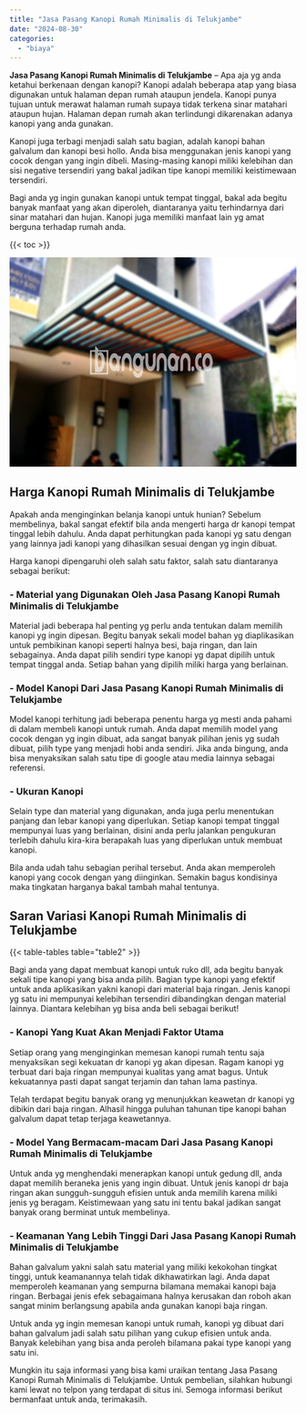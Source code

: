```yaml
---
title: "Jasa Pasang Kanopi Rumah Minimalis di Telukjambe"
date: "2024-08-30"
categories: 
  - "biaya"
---
```


**Jasa Pasang Kanopi Rumah Minimalis di Telukjambe** – Apa aja yg anda ketahui berkenaan dengan kanopi? Kanopi adalah beberapa atap yang biasa digunakan untuk halaman depan rumah ataupun jendela. Kanopi punya tujuan untuk merawat halaman rumah supaya tidak terkena sinar matahari ataupun hujan. Halaman depan rumah akan terlindungi dikarenakan adanya kanopi yang anda gunakan.

Kanopi juga terbagi menjadi salah satu bagian, adalah kanopi bahan galvalum dan kanopi besi hollo. Anda bisa menggunakan jenis kanopi yang cocok dengan yang ingin dibeli. Masing-masing kanopi miliki kelebihan dan sisi negative tersendiri yang bakal jadikan tipe kanopi memiliki keistimewaan tersendiri.

Bagi anda yg ingin gunakan kanopi untuk tempat tinggal, bakal ada begitu banyak manfaat yang akan diperoleh, diantaranya yaitu terhindarnya dari sinar matahari dan hujan. Kanopi juga memiliki manfaat lain yg amat berguna terhadap rumah anda.

{{< toc >}}

![Jasa Pasang Kanopi Rumah Minimalis di Telukjambe](/images/harga-kanopi-minimalis-54.png)

## Harga Kanopi Rumah Minimalis di Telukjambe

Apakah anda menginginkan belanja kanopi untuk hunian? Sebelum membelinya, bakal sangat efektif bila anda mengerti harga dr kanopi tempat tinggal lebih dahulu. Anda dapat perhitungkan pada kanopi yg satu dengan yang lainnya jadi kanopi yang dihasilkan sesuai dengan yg ingin dibuat.

Harga kanopi dipengaruhi oleh salah satu faktor, salah satu diantaranya sebagai berikut:

### \- Material yang Digunakan Oleh Jasa Pasang Kanopi Rumah Minimalis di Telukjambe

Material jadi beberapa hal penting yg perlu anda tentukan dalam memilih kanopi yg ingin dipesan. Begitu banyak sekali model bahan yg diaplikasikan untuk pembikinan kanopi seperti halnya besi, baja ringan, dan lain sebagainya. Anda dapat pilih sendiri type kanopi yg dapat dipilih untuk tempat tinggal anda. Setiap bahan yang dipilih miliki harga yang berlainan.

### \- Model Kanopi Dari Jasa Pasang Kanopi Rumah Minimalis di Telukjambe

Model kanopi terhitung jadi beberapa penentu harga yg mesti anda pahami di dalam membeli kanopi untuk rumah. Anda dapat memilih model yang cocok dengan yg ingin dibuat, ada sangat banyak pilihan jenis yg sudah dibuat, pilih type yang menjadi hobi anda sendiri. Jika anda bingung, anda bisa menyaksikan salah satu tipe di google atau media lainnya sebagai referensi.

### \- Ukuran Kanopi

Selain type dan material yang digunakan, anda juga perlu menentukan panjang dan lebar kanopi yang diperlukan. Setiap kanopi tempat tinggal mempunyai luas yang berlainan, disini anda perlu jalankan pengukuran terlebih dahulu kira-kira berapakah luas yang diperlukan untuk membuat kanopi.

Bila anda udah tahu sebagian perihal tersebut. Anda akan memperoleh kanopi yang cocok dengan yang diinginkan. Semakin bagus kondisinya maka tingkatan harganya bakal tambah mahal tentunya.

## Saran Variasi Kanopi Rumah Minimalis di Telukjambe

{{< table-tables table="table2" >}}

Bagi anda yang dapat membuat kanopi untuk ruko dll, ada begitu banyak sekali tipe kanopi yang bisa anda pilih. Bagian type kanopi yang efektif untuk anda aplikasikan yakni kanopi dari material baja ringan. Jenis kanopi yg satu ini mempunyai kelebihan tersendiri dibandingkan dengan material lainnya. Diantara kelebihan yg bisa anda beli sebagai berikut!

### \- Kanopi Yang Kuat Akan Menjadi Faktor Utama

Setiap orang yang menginginkan memesan kanopi rumah tentu saja menyaksikan segi kekuatan dr kanopi yg akan dipesan. Ragam kanopi yg terbuat dari baja ringan mempunyai kualitas yang amat bagus. Untuk kekuatannya pasti dapat sangat terjamin dan tahan lama pastinya.

Telah terdapat begitu banyak orang yg menunjukkan keawetan dr kanopi yg dibikin dari baja ringan. Alhasil hingga puluhan tahunan tipe kanopi bahan galvalum dapat tetap terjaga keawetannya.

### \- Model Yang Bermacam-macam Dari Jasa Pasang Kanopi Rumah Minimalis di Telukjambe

Untuk anda yg menghendaki menerapkan kanopi untuk gedung dll, anda dapat memilih beraneka jenis yang ingin dibuat. Untuk jenis kanopi dr baja ringan akan sungguh-sungguh efisien untuk anda memilih karena miliki jenis yg beragam. Keistimewaan yang satu ini tentu bakal jadikan sangat banyak orang berminat untuk membelinya.

### \- Keamanan Yang Lebih Tinggi Dari Jasa Pasang Kanopi Rumah Minimalis di Telukjambe

Bahan galvalum yakni salah satu material yang miliki kekokohan tingkat tinggi, untuk keamanannya telah tidak dikhawatirkan lagi. Anda dapat memperoleh keamanan yang sempurna bilamana memakai kanopi baja ringan. Berbagai jenis efek sebagaimana halnya kerusakan dan roboh akan sangat minim berlangsung apabila anda gunakan kanopi baja ringan.

Untuk anda yg ingin memesan kanopi untuk rumah, kanopi yg dibuat dari bahan galvalum jadi salah satu pilihan yang cukup efisien untuk anda. Banyak kelebihan yang bisa anda peroleh bilamana pakai type kanopi yang satu ini.

Mungkin itu saja informasi yang bisa kami uraikan tentang Jasa Pasang Kanopi Rumah Minimalis di Telukjambe. Untuk pembelian, silahkan hubungi kami lewat no telpon yang terdapat di situs ini. Semoga informasi berikut bermanfaat untuk anda, terimakasih.
